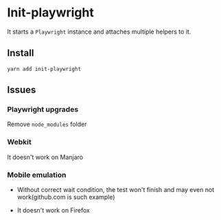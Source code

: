 # Init-playwright

It starts a `Playwright` instance and attaches multiple helpers to it.

## Install

`yarn add init-playwright`

## Issues

### Playwright upgrades

Remove `node_modules` folder

### Webkit

It doesn't work on Manjaro

### Mobile emulation

- Without correct wait condition, the test won't finish and may even not work(github.com is such example)

- It doesn't work on Firefox
